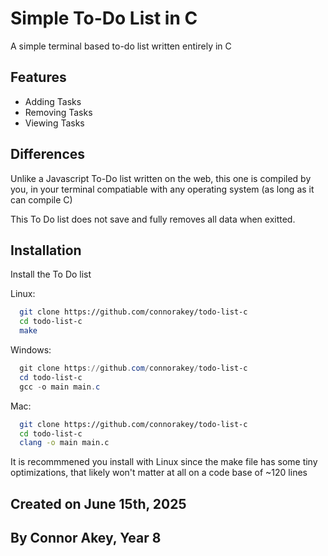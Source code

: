 
# Simple To-Do List in C

A simple terminal based to-do list written entirely in C



## Features

- Adding Tasks
- Removing Tasks
- Viewing Tasks

## Differences
Unlike a Javascript To-Do list written on the web, this one is compiled by you, in your terminal compatiable with any operating system (as long as it can compile C)

This To Do list does not save and fully removes all data when exitted.




## Installation

Install the To Do list

Linux:
```bash
  git clone https://github.com/connorakey/todo-list-c
  cd todo-list-c
  make
```

Windows:
```powershell
  git clone https://github.com/connorakey/todo-list-c
  cd todo-list-c
  gcc -o main main.c
```

Mac:
```zsh
  git clone https://github.com/connorakey/todo-list-c
  cd todo-list-c
  clang -o main main.c
```

It is recommmened you install with Linux since the make file has some tiny optimizations, that likely won't matter at all on a code base of ~120 lines



## Created on June 15th, 2025
## By Connor Akey, Year 8
